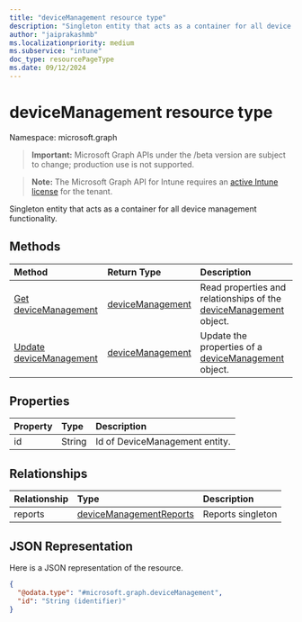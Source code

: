 ```yaml
---
title: "deviceManagement resource type"
description: "Singleton entity that acts as a container for all device management functionality."
author: "jaiprakashmb"
ms.localizationpriority: medium
ms.subservice: "intune"
doc_type: resourcePageType
ms.date: 09/12/2024
---
```


# deviceManagement resource type

Namespace: microsoft.graph

> **Important:** Microsoft Graph APIs under the /beta version are subject to change; production use is not supported.

> **Note:** The Microsoft Graph API for Intune requires an [active Intune license](https://go.microsoft.com/fwlink/?linkid=839381) for the tenant.

Singleton entity that acts as a container for all device management functionality.

## Methods
|Method|Return Type|Description|
|:---|:---|:---|
|[Get deviceManagement](../api/intune-reporting-devicemanagement-get.md)|[deviceManagement](../resources/intune-reporting-devicemanagement.md)|Read properties and relationships of the [deviceManagement](../resources/intune-reporting-devicemanagement.md) object.|
|[Update deviceManagement](../api/intune-reporting-devicemanagement-update.md)|[deviceManagement](../resources/intune-reporting-devicemanagement.md)|Update the properties of a [deviceManagement](../resources/intune-reporting-devicemanagement.md) object.|

## Properties
|Property|Type|Description|
|:---|:---|:---|
|id|String|Id of DeviceManagement entity.|

## Relationships
|Relationship|Type|Description|
|:---|:---|:---|
|reports|[deviceManagementReports](../resources/intune-reporting-devicemanagementreports.md)|Reports singleton|

## JSON Representation
Here is a JSON representation of the resource.
<!-- {
  "blockType": "resource",
  "keyProperty": "id",
  "@odata.type": "microsoft.graph.deviceManagement"
}
-->
``` json
{
  "@odata.type": "#microsoft.graph.deviceManagement",
  "id": "String (identifier)"
}
```
